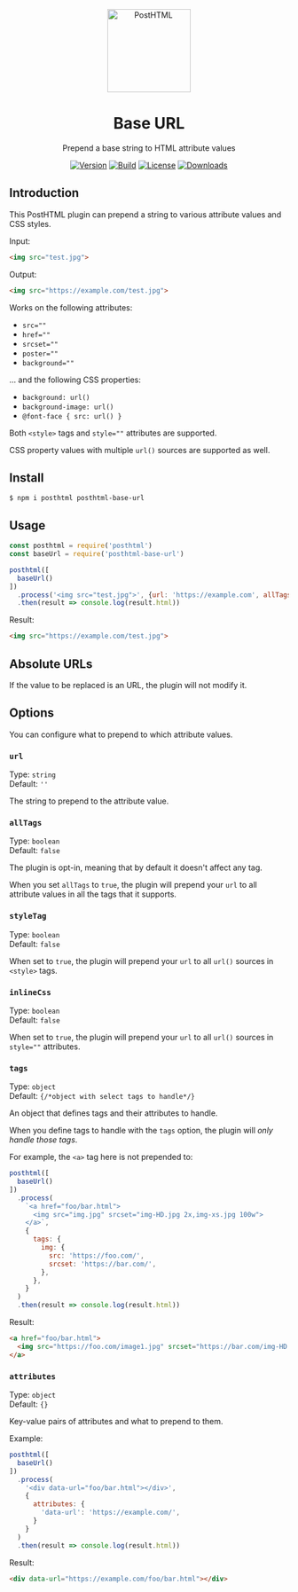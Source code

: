 <div align="center">
  <img width="150" height="150" alt="PostHTML" src="https://posthtml.github.io/posthtml/logo.svg">
  <h1>Base URL</h1>
  <p>Prepend a base string to HTML attribute values</p>

  [![Version][npm-version-shield]][npm]
  [![Build][github-ci-shield]][github-ci]
  [![License][license-shield]][license]
  [![Downloads][npm-stats-shield]][npm-stats]
</div>

## Introduction

This PostHTML plugin can prepend a string to various attribute values and CSS styles.

Input:

```html
<img src="test.jpg">
```

Output:

```html
<img src="https://example.com/test.jpg">
```

Works on the following attributes:

- `src=""`
- `href=""`
- `srcset=""`
- `poster=""`
- `background=""`

... and the following CSS properties:

- `background: url()`
- `background-image: url()`
- `@font-face { src: url() }`

Both `<style>` tags and `style=""` attributes are supported.

CSS property values with multiple `url()` sources are supported as well.

## Install

```
$ npm i posthtml posthtml-base-url
```

## Usage

```js
const posthtml = require('posthtml')
const baseUrl = require('posthtml-base-url')

posthtml([
  baseUrl()
])
  .process('<img src="test.jpg">', {url: 'https://example.com', allTags: true})
  .then(result => console.log(result.html))
```

Result:

```html
<img src="https://example.com/test.jpg">
```

## Absolute URLs

If the value to be replaced is an URL, the plugin will not modify it.

## Options

You can configure what to prepend to which attribute values.

### `url`

Type: `string`\
Default: `''`

The string to prepend to the attribute value.

### `allTags`

Type: `boolean`\
Default: `false`

The plugin is opt-in, meaning that by default it doesn't affect any tag.

When you set `allTags` to `true`, the plugin will prepend your `url` to all attribute values in all the tags that it supports.

### `styleTag`

Type: `boolean`\
Default: `false`

When set to `true`, the plugin will prepend your `url` to all `url()` sources in `<style>` tags.

### `inlineCss`

Type: `boolean`\
Default: `false`

When set to `true`, the plugin will prepend your `url` to all `url()` sources in `style=""` attributes.

### `tags`

Type: `object`\
Default: `{/*object with select tags to handle*/}`

An object that defines tags and their attributes to handle.

When you define tags to handle with the `tags` option, the plugin will _only handle those tags_.

For example, the `<a>` tag here is not prepended to:

```js
posthtml([
  baseUrl()
])
  .process(
    `<a href="foo/bar.html">
      <img src="img.jpg" srcset="img-HD.jpg 2x,img-xs.jpg 100w">
    </a>`, 
    {
      tags: {
        img: {
          src: 'https://foo.com/',
          srcset: 'https://bar.com/',
        },
      },
    }
  )
  .then(result => console.log(result.html))
```

Result:

```html
<a href="foo/bar.html">
  <img src="https://foo.com/image1.jpg" srcset="https://bar.com/img-HD.jpg 2x, https://bar.com/img-xs.jpg 100w">
</a>
```

### `attributes`

Type: `object`\
Default: `{}`

Key-value pairs of attributes and what to prepend to them.

Example:

```js
posthtml([
  baseUrl()
])
  .process(
    '<div data-url="foo/bar.html"></div>', 
    {
      attributes: {
        'data-url': 'https://example.com/',
      }
    }
  )
  .then(result => console.log(result.html))
```

Result:

```html
<div data-url="https://example.com/foo/bar.html"></div>
```

[npm]: https://www.npmjs.com/package/posthtml-base-url
[npm-version-shield]: https://img.shields.io/npm/v/posthtml-base-url.svg
[npm-stats]: http://npm-stat.com/charts.html?package=posthtml-base-url
[npm-stats-shield]: https://img.shields.io/npm/dt/posthtml-base-url.svg
[github-ci]: https://github.com/posthtml/posthtml-base-url/actions/workflows/nodejs.yml
[github-ci-shield]: https://github.com/posthtml/posthtml-base-url/actions/workflows/nodejs.yml/badge.svg
[license]: ./license
[license-shield]: https://img.shields.io/npm/l/posthtml-base-url.svg
